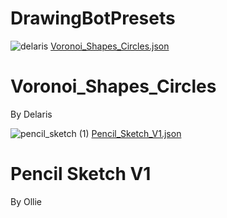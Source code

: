 # DrawingBotPresets

![delaris](https://github.com/neilyboy/DrawingBotPresets/assets/9546844/18477751-fecb-4ce1-b4aa-005bb5e15b5c)
[Voronoi_Shapes_Circles.json](https://github.com/neilyboy/DrawingBotPresets/files/13546622/Voronoi_Shapes_Circles.json)
# Voronoi_Shapes_Circles
By Delaris

![pencil_sketch (1)](https://github.com/neilyboy/DrawingBotPresets/assets/9546844/1abea889-e8fc-45da-b9c6-2c77de50e330)
[Pencil_Sketch_V1.json](https://github.com/neilyboy/DrawingBotPresets/files/13546591/Pencil_Sketch_V1.json)
# Pencil Sketch V1
By Ollie

